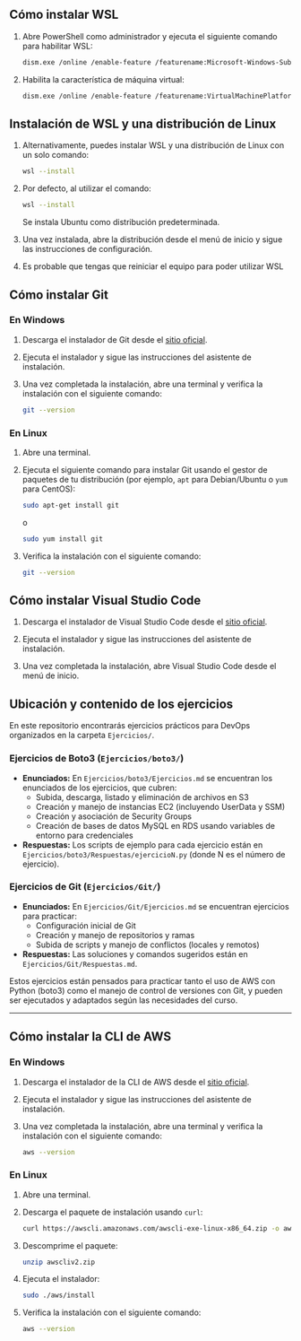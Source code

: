 ## Cómo instalar WSL

1. Abre PowerShell como administrador y ejecuta el siguiente comando para habilitar WSL:
    ```sh
    dism.exe /online /enable-feature /featurename:Microsoft-Windows-Subsystem-Linux /all /norestart
    ```
2. Habilita la característica de máquina virtual:
    ```sh
    dism.exe /online /enable-feature /featurename:VirtualMachinePlatform /all /norestart
    ```

## Instalación de WSL y una distribución de Linux
1. Alternativamente, puedes instalar WSL y una distribución de Linux con un solo comando:
    ```sh
    wsl --install
    ```

2. Por defecto, al utilizar el comando:
    ```sh
    wsl --install
    ```
    Se instala Ubuntu como distribución predeterminada.

3. Una vez instalada, abre la distribución desde el menú de inicio y sigue las instrucciones de configuración.

4. Es probable que tengas que reiniciar el equipo para poder utilizar WSL 

## Cómo instalar Git

### En Windows

1. Descarga el instalador de Git desde el [sitio oficial](https://git-scm.com/download/win).

2. Ejecuta el instalador y sigue las instrucciones del asistente de instalación.

3. Una vez completada la instalación, abre una terminal y verifica la instalación con el siguiente comando:
    ```sh
    git --version
    ```

### En Linux

1. Abre una terminal.

2. Ejecuta el siguiente comando para instalar Git usando el gestor de paquetes de tu distribución (por ejemplo, `apt` para Debian/Ubuntu o `yum` para CentOS):
    ```sh
    sudo apt-get install git
    ```
    o
    ```sh
    sudo yum install git
    ```

3. Verifica la instalación con el siguiente comando:
    ```sh
    git --version
    ```

## Cómo instalar Visual Studio Code

1. Descarga el instalador de Visual Studio Code desde el [sitio oficial](https://code.visualstudio.com/Download).

2. Ejecuta el instalador y sigue las instrucciones del asistente de instalación.

3. Una vez completada la instalación, abre Visual Studio Code desde el menú de inicio.


## Ubicación y contenido de los ejercicios

En este repositorio encontrarás ejercicios prácticos para DevOps organizados en la carpeta `Ejercicios/`.

### Ejercicios de Boto3 (`Ejercicios/boto3/`)
- **Enunciados:** En `Ejercicios/boto3/Ejercicios.md` se encuentran los enunciados de los ejercicios, que cubren:
    - Subida, descarga, listado y eliminación de archivos en S3
    - Creación y manejo de instancias EC2 (incluyendo UserData y SSM)
    - Creación y asociación de Security Groups
    - Creación de bases de datos MySQL en RDS usando variables de entorno para credenciales
- **Respuestas:** Los scripts de ejemplo para cada ejercicio están en `Ejercicios/boto3/Respuestas/ejercicioN.py` (donde N es el número de ejercicio).

### Ejercicios de Git (`Ejercicios/Git/`)
- **Enunciados:** En `Ejercicios/Git/Ejercicios.md` se encuentran ejercicios para practicar:
    - Configuración inicial de Git
    - Creación y manejo de repositorios y ramas
    - Subida de scripts y manejo de conflictos (locales y remotos)
- **Respuestas:** Las soluciones y comandos sugeridos están en `Ejercicios/Git/Respuestas.md`.

Estos ejercicios están pensados para practicar tanto el uso de AWS con Python (boto3) como el manejo de control de versiones con Git, y pueden ser ejecutados y adaptados según las necesidades del curso.

---

## Cómo instalar la CLI de AWS

### En Windows

1. Descarga el instalador de la CLI de AWS desde el [sitio oficial](https://docs.aws.amazon.com/cli/latest/userguide/getting-started-install.html).

2. Ejecuta el instalador y sigue las instrucciones del asistente de instalación.

3. Una vez completada la instalación, abre una terminal y verifica la instalación con el siguiente comando:
    ```sh
    aws --version
    ```

### En Linux

1. Abre una terminal.

2. Descarga el paquete de instalación usando `curl`:
    ```sh
    curl https://awscli.amazonaws.com/awscli-exe-linux-x86_64.zip -o awscliv2.zip
    ```

3. Descomprime el paquete:
    ```sh
    unzip awscliv2.zip
    ```

4. Ejecuta el instalador:
    ```sh
    sudo ./aws/install
    ```

5. Verifica la instalación con el siguiente comando:
    ```sh
    aws --version
    ```
